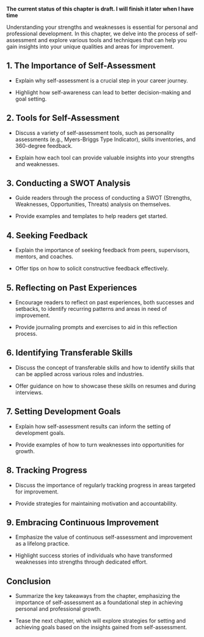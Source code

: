 **The current status of this chapter is draft. I will finish it later when I have time**

Understanding your strengths and weaknesses is essential for personal and professional development. In this chapter, we delve into the process of self-assessment and explore various tools and techniques that can help you gain insights into your unique qualities and areas for improvement.

**1. The Importance of Self-Assessment**
----------------------------------------

* Explain why self-assessment is a crucial step in your career journey.

* Highlight how self-awareness can lead to better decision-making and goal setting.

**2. Tools for Self-Assessment**
--------------------------------

* Discuss a variety of self-assessment tools, such as personality assessments (e.g., Myers-Briggs Type Indicator), skills inventories, and 360-degree feedback.

* Explain how each tool can provide valuable insights into your strengths and weaknesses.

**3. Conducting a SWOT Analysis**
---------------------------------

* Guide readers through the process of conducting a SWOT (Strengths, Weaknesses, Opportunities, Threats) analysis on themselves.

* Provide examples and templates to help readers get started.

**4. Seeking Feedback**
-----------------------

* Explain the importance of seeking feedback from peers, supervisors, mentors, and coaches.

* Offer tips on how to solicit constructive feedback effectively.

**5. Reflecting on Past Experiences**
-------------------------------------

* Encourage readers to reflect on past experiences, both successes and setbacks, to identify recurring patterns and areas in need of improvement.

* Provide journaling prompts and exercises to aid in this reflection process.

**6. Identifying Transferable Skills**
--------------------------------------

* Discuss the concept of transferable skills and how to identify skills that can be applied across various roles and industries.

* Offer guidance on how to showcase these skills on resumes and during interviews.

**7. Setting Development Goals**
--------------------------------

* Explain how self-assessment results can inform the setting of development goals.

* Provide examples of how to turn weaknesses into opportunities for growth.

**8. Tracking Progress**
------------------------

* Discuss the importance of regularly tracking progress in areas targeted for improvement.

* Provide strategies for maintaining motivation and accountability.

**9. Embracing Continuous Improvement**
---------------------------------------

* Emphasize the value of continuous self-assessment and improvement as a lifelong practice.

* Highlight success stories of individuals who have transformed weaknesses into strengths through dedicated effort.

**Conclusion**
--------------

* Summarize the key takeaways from the chapter, emphasizing the importance of self-assessment as a foundational step in achieving personal and professional growth.

* Tease the next chapter, which will explore strategies for setting and achieving goals based on the insights gained from self-assessment.

